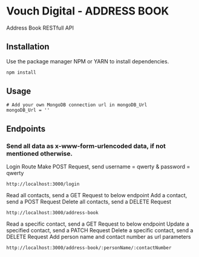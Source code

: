 # Vouch Digital - ADDRESS BOOK

Address Book RESTfull API

## Installation

Use the package manager NPM or YARN to install dependencies.

```bash
npm install
```

## Usage

```
# Add your own MongoDB connection url in mongoDB_Url
mongoDB_Url = ''
```

## Endpoints

### Send all data as x-www-form-urlencoded data, if not mentioned otherwise.

Login Route
Make POST Request, send username = qwerty & password = qwerty
```
http://localhost:3000/login
```

Read all contacts, send a GET Request to below endpoint
Add a contact, send a POST Request
Delete all contacts, send a DELETE Request
```
http://localhost:3000/address-book
```
Read a specific contact, send a GET Request to below endpoint
Update a specified contact, send a PATCH Request
Delete a specific contact, send a DELETE Request
Add person name and contact number as url parameters
```
http://localhost:3000/address-book/:personName/:contactNumber
```
